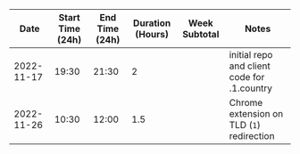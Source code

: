| Date       | Start Time (24h) | End Time (24h) | Duration (Hours) | Week Subtotal | Notes                                       |
|------------|------------------|----------------|------------------|---------------|---------------------------------------------|
| 2022-11-17 | 19:30            | 21:30          | 2                |               | initial repo and client code for .1.country |
| 2022-11-26 | 10:30            | 12:00          | 1.5              |               | Chrome extension on TLD (`1`) redirection   |